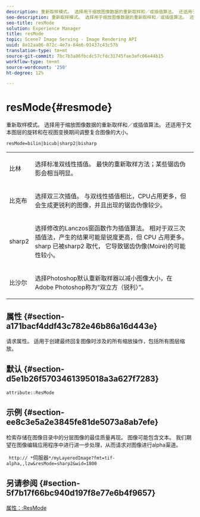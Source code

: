 ```yaml
---
description: 重新取样模式。 选择用于缩放图像数据的重新取样和／或插值算法。 还适用于文本图层的旋转和在视图变换期间调整复合图像的大小。
seo-description: 重新取样模式。 选择用于缩放图像数据的重新取样和／或插值算法。 还适用于文本图层的旋转和在视图变换期间调整复合图像的大小。
seo-title: resMode
solution: Experience Manager
title: resMode
topic: Scene7 Image Serving - Image Rendering API
uuid: 8e12aa06-072c-4e7a-84e6-01437c43c57b
translation-type: tm+mt
source-git-commit: 7bc7b3a86fbcdc57cfdc31745fae3afc06e44b15
workflow-type: tm+mt
source-wordcount: '250'
ht-degree: 12%

---
```



# resMode{#resmode}

重新取样模式。 选择用于缩放图像数据的重新取样和／或插值算法。 还适用于文本图层的旋转和在视图变换期间调整复合图像的大小。

`resMode=bilin|bicub|sharp2|bisharp`

<table id="table_FD658AC521E24EB9ADBB87F98549BC3B"> 
 <tbody> 
  <tr> 
   <td colname="col1"> <p> <span class="codeph"> 比林  </span> </p> </td> 
   <td colname="col2"> <p>选择标准双线性插值。 最快的重新取样方法；某些锯齿伪影会相当明显。 </p> </td> 
  </tr> 
  <tr> 
   <td colname="col1"> <p> <span class="codeph"> 比克布  </span> </p> </td> 
   <td colname="col2"> <p>选择双三次插值。 与双线性插值相比，CPU占用更多，但会生成更锐利的图像，并且出现的锯齿伪像较少。 </p> </td> 
  </tr> 
  <tr> 
   <td colname="col1"> <p> <span class="codeph"> sharp2  </span> </p> </td> 
   <td colname="col2"> <p>选择修改的Lanczos窗函数作为插值算法。 相对于双三次插值法，产生的结果可能是锐度更高，但 CPU 占用更多。<span class="codeph"> sharp </span> 已被sharp2 <span class="codeph"> 取代， </span>它导致锯齿伪像(Moiré)的可能性较小。 </p> </td> 
  </tr> 
  <tr> 
   <td colname="col1"> <p> <span class="codeph"> 比沙尔  </span> </p> </td> 
   <td colname="col2"> <p>选择Photoshop默认重新取样器以减小图像大小，在Adobe Photoshop称为“双立方（锐利）”。 </p> </td> 
  </tr> 
 </tbody> 
</table>

## 属性 {#section-a171bacf4ddf43c782e46b86a16d443e}

请求属性。 适用于创建最终回复图像时涉及的所有缩放操作，包括所有图层缩放。

## 默认 {#section-d5e1b26f5703461395018a3a627f7283}

`attribute::ResMode`

## 示例 {#section-ee8c3e5a2e3845fe81de5073a8ab7efe}

检索存储在图像目录中的分层图像的最佳质量再现。 图像可能包含文本。 我们期望在图像编辑应用程序中进行进一步处理，从而请求对图像进行alpha渠道。

` http:// *`伺服器`*/myLayeredImage?fmt=tif-alpha,,lzw&resMode=sharp2&wid=1800`

## 另请参阅 {#section-5f7b17f66bc940d197f8e77e6b4f9657}

[属性：:ResMode](../../../../../is-api/image-catalog/image-serving-api-ref/c-image-catalog-reference/c-attributes-reference/r-is-cat-resmode.md#reference-609095ef568743a086f28d87c54dafa2)
